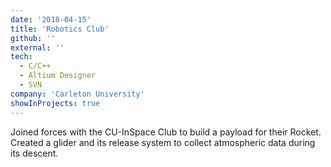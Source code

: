 ```yaml
---
date: '2018-04-15'
title: 'Robotics Club'
github: ''
external: ''
tech:
  - C/C++
  - Altium Designer
  - SVN
company: 'Carleton University'
showInProjects: true
---
```


Joined forces with the CU-InSpace Club to build a payload for their Rocket. Created a glider and its release system to collect atmospheric data during its descent.
